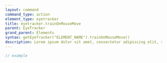 ```yaml
---
layout: command
command_type: action
element_type: eyetracker
title: eyetracker.trainOnMouseMove
parent: EyeTracker
grand_parent: Elements
syntax: getEyeTracker("ELEMENT_NAME").trainOnMouseMove()
description: Lorem ipsum dolor sit amet, consectetur adipiscing elit, sed do eiusmod tempor incididunt ut labore et dolore magna aliqua. Ut enim ad minim veniam, quis nostrud exercitation ullamco laboris nisi ut aliquip ex ea commodo consequat.
---
```


```javascript
// example
```